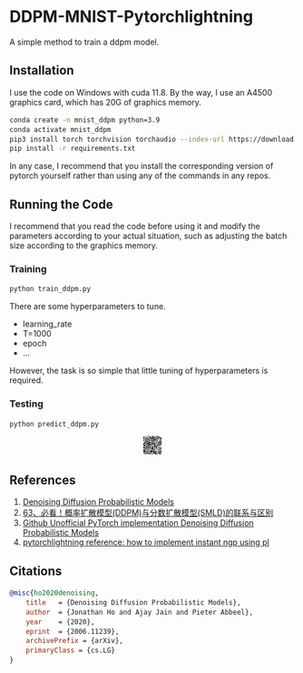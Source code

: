 # DDPM-MNIST-Pytorchlightning
A simple method to train a ddpm model.


## Installation

I use the code on Windows with cuda 11.8. By the way, I use an A4500 graphics card, which has 20G of graphics memory.

```bash
conda create -n mnist_ddpm python=3.9
conda activate mnist_ddpm
pip3 install torch torchvision torchaudio --index-url https://download.pytorch.org/whl/cu118
pip install -r requirements.txt
```

In any case, I recommend that you install the corresponding version of pytorch yourself rather than using any of the commands in any repos.

## Running the Code

I recommend that you read the code before using it and modify the parameters according to your actual situation, such as adjusting the batch size according to the graphics memory.

### Training

```bash
python train_ddpm.py
```

There are some hyperparameters to tune.

* learning_rate
* T=1000
* epoch
* ...

However, the task is so simple that little tuning of hyperparameters is required.

### Testing
```bash
python predict_ddpm.py
```
<div align=center> 

![image](https://github.com/xiaoc57/ddpm_mnist_pl/blob/master/assets/result.gif)

</div>


## References
1. [Denoising Diffusion Probabilistic Models](https://arxiv.org/abs/2006.11239)
2. [63、必看！概率扩散模型(DDPM)与分数扩散模型(SMLD)的联系与区别](https://www.bilibili.com/video/BV1QG4y1674Q/?p=1&spm_id_from=pageDriver)
3. [Github Unofficial PyTorch implementation Denoising Diffusion Probabilistic Models](https://github.com/w86763777/pytorch-ddpm)
4. [pytorchlightning reference: how to implement instant ngp using pl](https://github.com/kwea123/ngp_pl)

## Citations

```bibtex
@misc{ho2020denoising,
    title   = {Denoising Diffusion Probabilistic Models},
    author  = {Jonathan Ho and Ajay Jain and Pieter Abbeel},
    year    = {2020},
    eprint  = {2006.11239},
    archivePrefix = {arXiv},
    primaryClass = {cs.LG}
}
```



